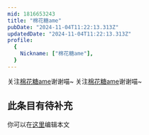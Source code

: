 ```yaml
---
mid: 1816653243
title: "棉花糖ame"
pubDate: "2024-11-04T11:22:13.313Z"
updatedDate: "2024-11-04T11:22:13.313Z"
profile:
  {
    Nickname: ["棉花糖ame"],
  }
---
```


关注[棉花糖ame](https://space.bilibili.com/1816653243)谢谢喵~ 关注[棉花糖ame](https://space.bilibili.com/1816653243)谢谢喵~

## 此条目有待补充
你可以在[这里](https://github.com/Yuhanawa/VTuber.ICU-Content/edit/master/v/棉花糖ame/index.md)编辑本文
